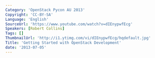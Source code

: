 ```yaml
---
Category: 'OpenStack Pycon AU 2013'
Copyright: 'CC-BY-SA'
Language: 'English'
SourceUrl: 'https://www.youtube.com/watch?v=dIEnypwfEcg'
Speakers: [Robert Collins]
Tags: []
ThumbnailUrl: 'http://i1.ytimg.com/vi/dIEnypwfEcg/hqdefault.jpg'
Title: 'Getting Started with OpenStack Development'
date: '2013-07-05'
---
```


